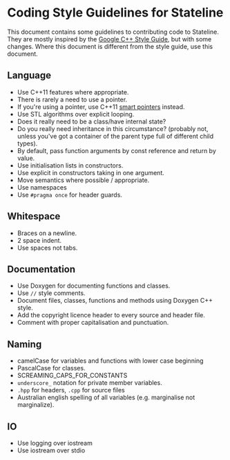 Coding Style Guidelines for Stateline
=====================================
This document contains some guidelines to contributing code to Stateline. They are
mostly inspired by the [Google C++ Style Guide](http://google-styleguide.googlecode.com/svn/trunk/cppguide.xml),
but with some changes. Where this document is different from the style guide, use this document.

Language
--------
* Use C++11 features where appropriate.
* There is rarely a need to use a pointer.
* If you're using a pointer, use C++11 [smart pointers](http://www.cplusplus.com/reference/memory/shared_ptr/) instead.
* Use STL algorithms over explicit looping.
* Does it really need to be a class/have internal state?
* Do you really need inheritance in this circumstance? (probably not, unless you've got a container of the parent type full of different child types).
* By default, pass function arguments by const reference and return by value.
* Use initialisation lists in constructors.
* Use explicit in constructors taking in one argument.
* Move semantics where possible / appropriate.
* Use namespaces
* Use `#pragma once` for header guards.

Whitespace
----------
* Braces on a newline.
* 2 space indent.
* Use spaces not tabs.

Documentation
-------------
* Use Doxygen for documenting functions and classes.
* Use `//` style comments. 
* Document files, classes, functions and methods using Doxygen C++ style.
* Add the copyright licence header to every source and header file.
* Comment with proper capitalisation and punctuation.

Naming
------
* camelCase for variables and functions with lower case beginning
* PascalCase for classes.
* SCREAMING_CAPS_FOR_CONSTANTS
* `underscore_` notation for private member variables.
* `.hpp` for headers, `.cpp` for source files
* Australian english spelling of all variables (e.g. marginalise not marginalize).

IO
--
* Use logging over iostream
* Use iostream over stdio

